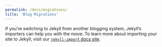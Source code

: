 ```yaml
---
permalink: /docs/migrations/
title: 'Blog Migrations'
---
```


If you’re switching to Jekyll from another blogging system, Jekyll’s
importers can help you with the move. To learn more about importing your
site to Jekyll, visit our [`jekyll-import` docs
site](https://import.jekyllrb.com/docs/home/).
